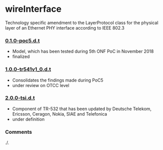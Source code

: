 # wireInterface
Technology specific amendment to the LayerProtocol class for the physical layer of an Ethernet PHY interface according to IEEE 802.3

### [0.1.0-poc5.d.t](../../tree/PoC5)
- Model, which has been tested during 5th ONF PoC in November 2018
- finalized

### [1.0.0-tr541v1_0.d.t](../../tree/TR541v1_0)
- Consolidates the findings made during PoC5 
- under review on OTCC level

### [2.0.0-tsi.d.t](../../tree/tsi)
- Component of TR-532 that has been updated by Deutsche Telekom, Ericsson, Ceragon, Nokia, SIAE and Telefonica
- under definition

### Comments
./.
